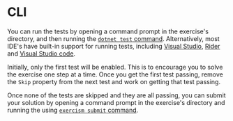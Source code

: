 # CLI

You can run the tests by opening a command prompt in the exercise's directory, and then running the [`dotnet test` command][docs-dotnet-test]. Alternatively, most IDE's have built-in support for running tests, including [Visual Studio][docs-run-unit-tests-visual-studio], [Rider][docs-run-unit-tests-rider] and [Visual Studio code][docs-run-unit-tests-visual-studio-code].

Initially, only the first test will be enabled. This is to encourage you to solve the exercise one step at a time. Once you get the first test passing, remove the `Skip` property from the next test and work on getting that test passing.

Once none of the tests are skipped and they are all passing, you can submit your solution by opening a command prompt in the exercise's directory and running the
using [`exercism submit` command][docs-exercism-cli].

[docs-dotnet-test]: https://docs.microsoft.com/en-us/dotnet/core/tools/dotnet-test?tabs=netcore21
[docs-exercism-cli]: https://exercism.io/cli
[docs-run-unit-tests-visual-studio]: https://docs.microsoft.com/en-us/visualstudio/test/run-unit-tests-with-test-explorer?view=vs-2019
[docs-run-unit-tests-visual-studio-code]: https://github.com/OmniSharp/omnisharp-vscode/wiki/How-to-run-and-debug-unit-tests
[docs-run-unit-tests-rider]: https://www.jetbrains.com/help/rider/Unit_Testing_in_Solution.html
